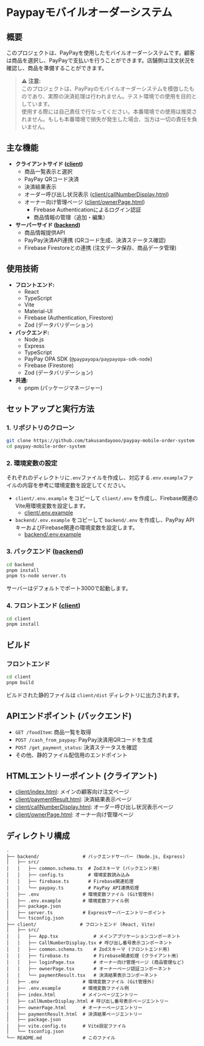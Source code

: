 # Paypayモバイルオーダーシステム

## 概要

このプロジェクトは、PayPayを使用したモバイルオーダーシステムです。顧客は商品を選択し、PayPayで支払いを行うことができます。店舗側は注文状況を確認し、商品を準備することができます。

> **⚠ 注意:**  
> このプロジェクトは、PayPayのモバイルオーダーシステムを模倣したものであり、実際の決済処理は行われません。テスト環境での使用を目的としています。  
> 使用する際には自己責任で行なってください。本番環境での使用は推奨されません。もしも本番環境で損失が発生した場合、当方は一切の責任を負いません。

## 主な機能

*   **クライアントサイド ([client](client))**
    *   商品一覧表示と選択
    *   PayPay QRコード決済
    *   決済結果表示
    *   オーダー呼び出し状況表示 ([client/callNumberDisplay.html](client/callNumberDisplay.html))
    *   オーナー向け管理ページ ([client/ownerPage.html](client/ownerPage.html))
        *   Firebase Authenticationによるログイン認証
        *   商品情報の管理（追加・編集）
*   **サーバーサイド ([backend](backend))**
    *   商品情報提供API
    *   PayPay決済API連携 (QRコード生成、決済ステータス確認)
    *   Firebase Firestoreとの連携 (注文データ保存、商品データ管理)

## 使用技術

*   **フロントエンド:**
    *   React
    *   TypeScript
    *   Vite
    *   Material-UI
    *   Firebase (Authentication, Firestore)
    *   Zod (データバリデーション)
*   **バックエンド:**
    *   Node.js
    *   Express
    *   TypeScript
    *   PayPay OPA SDK (`@paypayopa/paypayopa-sdk-node`)
    *   Firebase (Firestore)
    *   Zod (データバリデーション)
*   **共通:**
    *   pnpm (パッケージマネージャー)

## セットアップと実行方法

### 1. リポジトリのクローン

```bash
git clone https://github.com/takusandayooo/paypay-mobile-order-system
cd paypay-mobile-order-system
```

### 2. 環境変数の設定

それぞれのディレクトリに`.env`ファイルを作成し、対応する`.env.example`ファイルの内容を参考に環境変数を設定してください。

*   `client/.env.example` をコピーして `client/.env` を作成し、Firebase関連のVite用環境変数を設定します。
    *   [client/.env.example](client/.env.example)
*   `backend/.env.example` をコピーして `backend/.env` を作成し、PayPay APIキーおよびFirebase関連の環境変数を設定します。
    *   [backend/.env.example](backend/.env.example)

### 3. バックエンド ([backend](backend))

```bash
cd backend
pnpm install
pnpm ts-node server.ts
```
サーバーはデフォルトでポート3000で起動します。

### 4. フロントエンド ([client](client))

```bash
cd client
pnpm install
```


## ビルド

### フロントエンド

```bash
cd client
pnpm build
```
ビルドされた静的ファイルは `client/dist` ディレクトリに出力されます。

## APIエンドポイント (バックエンド)

*   `GET /foodItem`: 商品一覧を取得
*   `POST /cash_from_paypay`: PayPay決済用QRコードを生成
*   `POST /get_payment_status`: 決済ステータスを確認
*   その他、静的ファイル配信用のエンドポイント

## HTMLエントリーポイント (クライアント)

*   [client/index.html](client/index.html): メインの顧客向け注文ページ
*   [client/paymentResult.html](client/paymentResult.html): 決済結果表示ページ
*   [client/callNumberDisplay.html](client/callNumberDisplay.html): オーダー呼び出し状況表示ページ
*   [client/ownerPage.html](client/ownerPage.html): オーナー向け管理ページ

## ディレクトリ構成

```
.
├── backend/                # バックエンドサーバー (Node.js, Express)
│   ├── src/
│   │   ├── common.schema.ts  # Zodスキーマ (バックエンド用)
│   │   ├── config.ts         # 環境変数読み込み
│   │   ├── firebase.ts       # Firebase関連処理
│   │   └── paypay.ts         # PayPay API連携処理
│   ├── .env                # 環境変数ファイル (Git管理外)
│   ├── .env.example        # 環境変数ファイル例
│   ├── package.json
│   ├── server.ts           # Expressサーバーエントリーポイント
│   └── tsconfig.json
├── client/                # フロントエンド (React, Vite)
│   ├── src/
│   │   ├── App.tsx             # メインアプリケーションコンポーネント
│   │   ├── CallNumberDisplay.tsx # 呼び出し番号表示コンポーネント
│   │   ├── common.schema.ts    # Zodスキーマ (フロントエンド用)
│   │   ├── firebase.ts         # Firebase関連処理 (クライアント用)
│   │   ├── loginPage.tsx       # オーナー向け管理ページ (商品管理など)
│   │   ├── ownerPage.tsx       # オーナーページ認証コンポーネント
│   │   └── paymentResult.tsx   # 決済結果表示コンポーネント
│   ├── .env                # 環境変数ファイル (Git管理外)
│   ├── .env.example        # 環境変数ファイル例
│   ├── index.html          # メインページエントリー
│   ├── callNumberDisplay.html # 呼び出し番号表示ページエントリー
│   ├── ownerPage.html      # オーナーページエントリー
│   ├── paymentResult.html  # 決済結果ページエントリー
│   ├── package.json
│   ├── vite.config.ts      # Vite設定ファイル
│   └── tsconfig.json
└── README.md               # このファイル
```